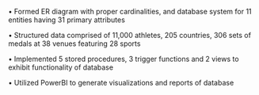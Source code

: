 •	Formed ER diagram with proper cardinalities, and database system for 11 entities having 31 primary attributes

•	Structured data comprised of 11,000 athletes, 205 countries, 306 sets of medals at 38 venues featuring 28 sports

•	Implemented 5 stored procedures, 3 trigger functions and 2 views to exhibit functionality of database

•	Utilized PowerBI to generate visualizations and reports of database
